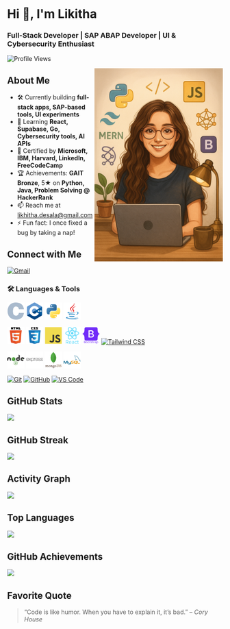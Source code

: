 # Hi 👋, I'm Likitha
<h3>Full-Stack Developer | SAP ABAP Developer | UI & Cybersecurity Enthusiast</h3>

<p><img src="https://komarev.com/ghpvc/?username=lily4412&label=Profile%20views&color=0e75b6&style=flat" alt="Profile Views" /></p>

<img src="Me.png" alt="Girl Developer" width="300" align="right" />

<h2> About Me</h2>
<ul>
  <li>🛠️ Currently building <strong>full-stack apps, SAP-based tools, UI experiments</strong></li>
  <li>🌱 Learning <strong>React, Supabase, Go, Cybersecurity tools, AI APIs</strong></li>
  <li>📜 Certified by <strong>Microsoft, IBM, Harvard, LinkedIn, FreeCodeCamp</strong></li>
  <li>🏆 Achievements: <strong>GAIT Bronze</strong>, 5★ on <strong>Python, Java, Problem Solving @ HackerRank</strong></li>
  <li>📫 Reach me at <a href="mailto:likhitha.desala@gmail.com">likhitha.desala@gmail.com</a></li>
  <li>⚡ Fun fact: I once fixed a bug by taking a nap!</li>
</ul>

<h2> Connect with Me</h2>
<p>
  <a href="mailto:likhitha.desala@gmail.com">
    <img src="https://img.icons8.com/color/48/gmail--v1.png" alt="Gmail" width="30" />
  </a>
</p>

### 🛠️ Languages & Tools

<p align="left">
  <!-- Programming Languages -->
  <a href="https://www.cprogramming.com/" target="_blank"><img src="https://raw.githubusercontent.com/devicons/devicon/master/icons/c/c-original.svg" alt="C" width="40" height="40"/></a>
  <a href="https://www.w3schools.com/cpp/" target="_blank"><img src="https://raw.githubusercontent.com/devicons/devicon/master/icons/cplusplus/cplusplus-original.svg" alt="C++" width="40" height="40"/></a>
  <a href="https://www.python.org/" target="_blank"><img src="https://raw.githubusercontent.com/devicons/devicon/master/icons/python/python-original.svg" alt="Python" width="40" height="40"/></a>
  <a href="https://www.java.com/" target="_blank"><img src="https://raw.githubusercontent.com/devicons/devicon/master/icons/java/java-original.svg" alt="Java" width="40" height="40"/></a>

  <!-- Web Development -->
  <a href="https://www.w3.org/html/" target="_blank"><img src="https://raw.githubusercontent.com/devicons/devicon/master/icons/html5/html5-original-wordmark.svg" alt="HTML5" width="40" height="40"/></a>
  <a href="https://www.w3schools.com/css/" target="_blank"><img src="https://raw.githubusercontent.com/devicons/devicon/master/icons/css3/css3-original-wordmark.svg" alt="CSS3" width="40" height="40"/></a>
  <a href="https://developer.mozilla.org/en-US/docs/Web/JavaScript" target="_blank"><img src="https://raw.githubusercontent.com/devicons/devicon/master/icons/javascript/javascript-original.svg" alt="JavaScript" width="40" height="40"/></a>
  <a href="https://reactjs.org/" target="_blank"><img src="https://raw.githubusercontent.com/devicons/devicon/master/icons/react/react-original-wordmark.svg" alt="React" width="40" height="40"/></a>
  <a href="https://getbootstrap.com/" target="_blank"><img src="https://raw.githubusercontent.com/devicons/devicon/master/icons/bootstrap/bootstrap-plain-wordmark.svg" alt="Bootstrap" width="40" height="40"/></a>
  <a href="https://tailwindcss.com/" target="_blank"><img src="https://www.vectorlogo.zone/logos/tailwindcss/tailwindcss-icon.svg" alt="Tailwind CSS" width="40" height="40"/></a>

  <!-- Backend & Databases -->
  <a href="https://nodejs.org/" target="_blank"><img src="https://raw.githubusercontent.com/devicons/devicon/master/icons/nodejs/nodejs-original-wordmark.svg" alt="Node.js" width="40" height="40"/></a>
  <a href="https://expressjs.com/" target="_blank"><img src="https://raw.githubusercontent.com/devicons/devicon/master/icons/express/express-original-wordmark.svg" alt="Express.js" width="40" height="40"/></a>
  <a href="https://www.mongodb.com/" target="_blank"><img src="https://raw.githubusercontent.com/devicons/devicon/master/icons/mongodb/mongodb-original-wordmark.svg" alt="MongoDB" width="40" height="40"/></a>
  <a href="https://www.mysql.com/" target="_blank"><img src="https://raw.githubusercontent.com/devicons/devicon/master/icons/mysql/mysql-original-wordmark.svg" alt="MySQL" width="40" height="40"/></a>

  <!-- Tools -->
  <a href="https://git-scm.com/" target="_blank"><img src="https://www.vectorlogo.zone/logos/git-scm/git-scm-icon.svg" alt="Git" width="40" height="40"/></a>
  <a href="https://github.com/" target="_blank"><img src="https://cdn.jsdelivr.net/gh/devicons/devicon/icons/github/github-original.svg" alt="GitHub" width="40" height="40"/></a>
  <a href="https://code.visualstudio.com/" target="_blank"><img src="https://cdn.jsdelivr.net/gh/devicons/devicon/icons/vscode/vscode-original.svg" alt="VS Code" width="40" height="40"/></a>
</p>


<h2> GitHub Stats</h2>
<p>
  <img src="https://github-readme-stats.vercel.app/api?username=lily4412&show_icons=true&theme=radical" />
</p>

<h2> GitHub Streak</h2>
<p>
  <img src="https://github-readme-streak-stats.herokuapp.com/?user=lily4412&theme=radical" />
</p>

<h2> Activity Graph</h2>
<p>
  <img src="https://github-readme-activity-graph.vercel.app/graph?username=lily4412&theme=tokyo-night" />
</p>

<h2> Top Languages</h2>
<p>
  <img src="https://github-readme-stats.vercel.app/api/top-langs?username=lily4412&layout=compact&theme=radical" />
</p>

<h2> GitHub Achievements</h2>
<p>
  <img src="https://github-profile-trophy.vercel.app/?username=lily4412&theme=dracula&no-frame=true&margin-w=10" />
</p>

<h2> Favorite Quote</h2>
<blockquote>
  “Code is like humor. When you have to explain it, it’s bad.” – <em>Cory House</em>
</blockquote>
